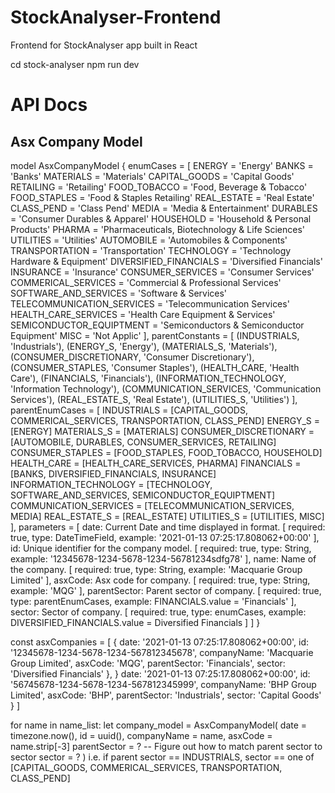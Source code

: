 # StockAnalyser-Frontend
Frontend for StockAnalyser app built in React

cd stock-analyser
npm run dev


# API Docs

## Asx Company Model

model AsxCompanyModel {
    enumCases = [
        ENERGY = 'Energy'
        BANKS = 'Banks'
        MATERIALS = 'Materials'
        CAPITAL_GOODS = 'Capital Goods'
        RETAILING = 'Retailing'
        FOOD_TOBACCO = 'Food, Beverage & Tobacco'
        FOOD_STAPLES = 'Food & Staples Retailing'
        REAL_ESTATE = 'Real Estate'
        CLASS_PEND = 'Class Pend'
        MEDIA = 'Media & Entertainment'
        DURABLES = 'Consumer Durables & Apparel'
        HOUSEHOLD = 'Household & Personal Products'
        PHARMA = 'Pharmaceuticals, Biotechnology & Life Sciences'
        UTILITIES = 'Utilities'
        AUTOMOBILE = 'Automobiles & Components'
        TRANSPORTATION = 'Transportation'
        TECHNOLOGY = 'Technology Hardware & Equipment'
        DIVERSIFIED_FINANCIALS = 'Diversified Financials'
        INSURANCE = 'Insurance'
        CONSUMER_SERVICES = 'Consumer Services'
        COMMERICAL_SERVICES = 'Commercial & Professional Services'
        SOFTWARE_AND_SERVICES = 'Software & Services'
        TELECOMMUNICATION_SERVICES = 'Telecommunication Services'
        HEALTH_CARE_SERVICES = 'Health Care Equipment & Services'
        SEMICONDUCTOR_EQUIPTMENT = 'Semiconductors & Semiconductor Equipment'
        MISC = 'Not Applic'
    ],
    parentConstants = [
        (INDUSTRIALS, 'Industrials'),
        (ENERGY_S, 'Energy'),
        (MATERIALS_S, 'Materials'),
        (CONSUMER_DISCRETIONARY, 'Consumer Discretionary'),
        (CONSUMER_STAPLES, 'Consumer Staples'),
        (HEALTH_CARE, 'Health Care'),
        (FINANCIALS, 'Financials'),
        (INFORMATION_TECHNOLOGY, 'Information Technology'),
        (COMMUNICATION_SERVICES, 'Communication Services'),
        (REAL_ESTATE_S, 'Real Estate'),
        (UTILITIES_S, 'Utilities')
    ],
    parentEnumCases = [
        INDUSTRIALS = [CAPITAL_GOODS, COMMERICAL_SERVICES, TRANSPORTATION, CLASS_PEND]
        ENERGY_S = [ENERGY]
        MATERIALS_S = [MATERIALS]
        CONSUMER_DISCRETIONARY = [AUTOMOBILE, DURABLES, CONSUMER_SERVICES, RETAILING]
        CONSUMER_STAPLES = [FOOD_STAPLES, FOOD_TOBACCO, HOUSEHOLD]
        HEALTH_CARE = [HEALTH_CARE_SERVICES, PHARMA]
        FINANCIALS = [BANKS, DIVERSIFIED_FINANCIALS, INSURANCE]
        INFORMATION_TECHNOLOGY = [TECHNOLOGY, SOFTWARE_AND_SERVICES, SEMICONDUCTOR_EQUIPTMENT]
        COMMUNICATION_SERVICES = [TELECOMMUNICATION_SERVICES, MEDIA]
        REAL_ESTATE_S = [REAL_ESTATE]
        UTILITIES_S = [UTILITIES, MISC]
    ],
    parameters = [
        date: Current Date and time displayed in format.
            [
                required: true,
                type: DateTimeField,
                example: '2021-01-13 07:25:17.808062+00:00'
            ],
        id: Unique identifier for the company model.
            [
                required: true,
                type: String,
                example: '12345678-1234-5678-1234-56781234sdfg78'
            ],
        name: Name of the company.
            [
                required: true,
                type: String,
                example: 'Macquarie Group Limited'
            ],
        asxCode: Asx code for company.
            [
                required: true,
                type: String,
                example: 'MQG'
            ],
        parentSector: Parent sector of company.
            [
                required: true,
                type: parentEnumCases,
                example: FINANCIALS.value = 'Financials'
            ],
        sector: Sector of company.
            [
                required: true,
                type: enumCases,
                example: DIVERSIFIED_FINANCIALS.value = Diversified Financials
            ]
    ]
}

<!-- /* REACT EXAMPLE */ -->

const asxCompanies = [
    {
        date: '2021-01-13 07:25:17.808062+00:00',
        id: '12345678-1234-5678-1234-567812345678',
        companyName: 'Macquarie Group Limited',
        asxCode: 'MQG',
        parentSector: 'Financials',
        sector: 'Diversified Financials'
    },
    }
        date: '2021-01-13 07:25:17.808062+00:00',
        id: '56745678-1234-5678-1234-567812345999',
        companyName: 'BHP Group Limited',
        asxCode: 'BHP',
        parentSector: 'Industrials',
        sector: 'Capital Goods'
    }
]

for name in name_list:
    let company_model = AsxCompanyModel(
        date = timezone.now(),
        id = uuid(),
        companyName = name,
        asxCode = name.strip[-3]
        parentSector = ? -- Figure out how to match parent sector to sector
        sector = ?
    )
i.e. if parent sector == INDUSTRIALS, sector == one of [CAPITAL_GOODS, COMMERICAL_SERVICES, TRANSPORTATION, CLASS_PEND]
